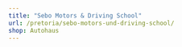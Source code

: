```yaml
---
title: "Sebo Motors & Driving School"
url: /pretoria/sebo-motors-und-driving-school/
shop: Autohaus
---
```

